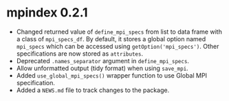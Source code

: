 # mpindex 0.2.1

* Changed returned value of `define_mpi_specs` from list to data frame with a class of `mpi_specs_df`. By default, it stores a global option named `mpi_specs` which can be accessed using `getOption('mpi_specs')`. Other specifications are now stored as `attributes`.
* Deprecated `.names_separator` argument in `define_mpi_specs`.
* Allow unformatted output (tidy format) when using `save_mpi`. 
* Added `use_global_mpi_specs()` wrapper function to use Global MPI specification.
* Added a `NEWS.md` file to track changes to the package.
